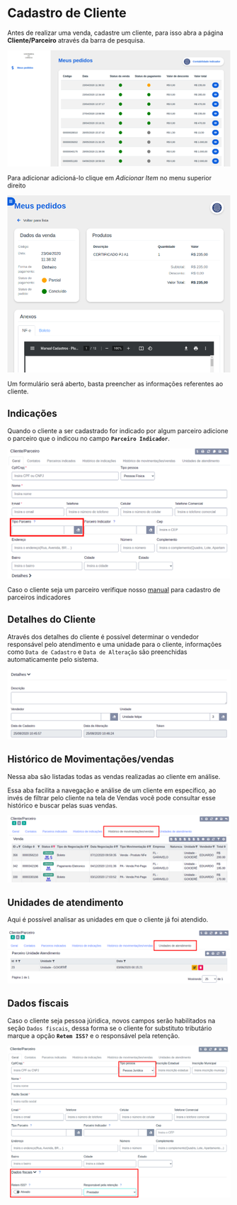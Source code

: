 # Cadastro de Cliente

Antes de realizar uma venda, cadastre um cliente, para isso abra a página **Cliente/Parceiro** através da barra de pesquisa.

![](../../.gitbook/assets/1_cliente.png)

Para adicionar adicioná-lo clique em _Adicionar Item_ no menu superior direito

![](../../.gitbook/assets/2_cliente.png)

Um formulário será aberto, basta preencher as informações referentes ao cliente.

## Indicações

Quando o cliente a ser cadastrado for indicado por algum parceiro adicione o parceiro que o indicou no campo **`Parceiro Indicador`**.

![](../../.gitbook/assets/3_cliente_parceiro.png)

Caso o cliente seja um parceiro verifique nosso [manual](cadastro_parceiro.md) para cadastro de parceiros indicadores

## Detalhes do Cliente

Através dos detalhes do cliente é possível determinar o vendedor responsável pelo atendimento e uma unidade para o cliente, informações como `Data de Cadastro` e `Data de Alteração` são preenchidas automaticamente pelo sistema.

![](../../.gitbook/assets/8_cliente_parceiro.png)

## Histórico de Movimentações/vendas

Nessa aba são listadas todas as vendas realizadas ao cliente em análise.

Essa aba facilita a navegação e análise de um cliente em específico, ao invés de filtrar pelo cliente na tela de Vendas você pode consultar esse histórico e buscar pelas suas vendas.

![](../../.gitbook/assets/12_cliente_parceiro.png)

## Unidades de atendimento

Aqui é possível analisar as unidades em que o cliente já foi atendido.

![](../../.gitbook/assets/13_cliente_parceiro.png)

## Dados fiscais

Caso o cliente seja pessoa júridica, novos campos serão habilitados na seção `Dados fiscais`, dessa forma se o cliente for substituto tributário marque a opção **`Retem ISS?`** e o responsável pela retenção.

![](../../.gitbook/assets/14_cliente_parceiro.png)

